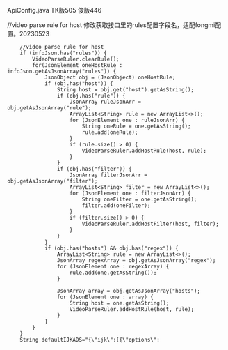 ApiConfig.java    TK版505  俊版446

  //video parse rule for host  修改获取接口里的rules配置字段名，适配fongmi配置。20230523

        //video parse rule for host
        if (infoJson.has("rules")) {
            VideoParseRuler.clearRule();
            for(JsonElement oneHostRule : infoJson.getAsJsonArray("rules")) {
                JsonObject obj = (JsonObject) oneHostRule;
                if (obj.has("host")) {
                    String host = obj.get("host").getAsString();
                    if (obj.has("rule")) {
                        JsonArray ruleJsonArr = obj.getAsJsonArray("rule");
                        ArrayList<String> rule = new ArrayList<>();
                        for (JsonElement one : ruleJsonArr) {
                            String oneRule = one.getAsString();
                            rule.add(oneRule);
                        }
                        if (rule.size() > 0) {
                            VideoParseRuler.addHostRule(host, rule);
                        }
                    }
                    if (obj.has("filter")) {
                        JsonArray filterJsonArr = obj.getAsJsonArray("filter");
                        ArrayList<String> filter = new ArrayList<>();
                        for (JsonElement one : filterJsonArr) {
                            String oneFilter = one.getAsString();
                            filter.add(oneFilter);
                        }
                        if (filter.size() > 0) {
                            VideoParseRuler.addHostFilter(host, filter);
                        }
                    }
                }
                if (obj.has("hosts") && obj.has("regex")) {
                    ArrayList<String> rule = new ArrayList<>();
                    JsonArray regexArray = obj.getAsJsonArray("regex");
                    for (JsonElement one : regexArray) {
                        rule.add(one.getAsString());
                    }

                    JsonArray array = obj.getAsJsonArray("hosts");
                    for (JsonElement one : array) {
                        String host = one.getAsString();
                        VideoParseRuler.addHostRule(host, rule);
                    }
                }
            }
        }
        String defaultIJKADS="{\"ijk\":[{\"options\":


